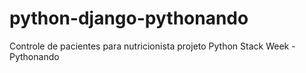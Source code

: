 # python-django-pythonando
Controle de pacientes para nutricionista projeto Python Stack Week - Pythonando
